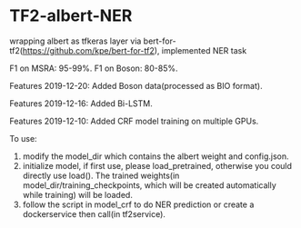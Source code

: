 # TF2-albert-NER
wrapping albert as tfkeras layer via bert-for-tf2(https://github.com/kpe/bert-for-tf2), implemented NER task

F1 on MSRA: 95-99%. F1 on Boson: 80-85%.

Features 2019-12-20: Added Boson data(processed as BIO format).

Features 2019-12-16: Added Bi-LSTM.

Features 2019-12-10: Added CRF model training on multiple GPUs.

To use:
1. modify the model_dir which contains the albert weight and config.json.
2. initialize model, if first use, please load_pretrained, otherwise you could directly use load(). The trained weights(in model_dir/training_checkpoints, which will be created automatically while training) will be loaded.
3. follow the script in model_crf to do NER prediction or create a dockerservice then call(in tf2service).   

